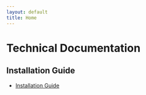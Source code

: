 ```yaml
---
layout: default
title: Home
---
```


# Technical Documentation

## Installation Guide
* [Installation Guide](docs/technicalMaterial/10.installationGuide.html)
